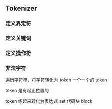 
## Tokenizer

### 定义界定符

### 定义关键词

### 定义操作符

### 非法字符

遍历字符串，将字符转化为 token 一个一个的 token

token 是有起止位置的

token 练起来转化为表达式 ast 代码块 block